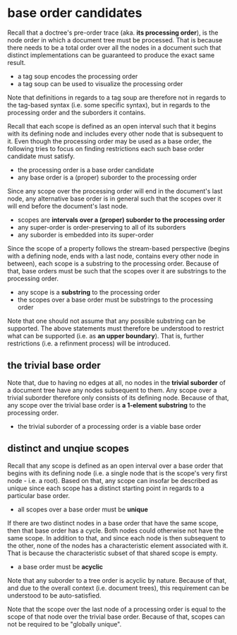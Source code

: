 
<!-- ======================================================================= -->
# base order candidates

Recall that a doctree's pre-order trace (aka. **its processing order**), is
the node order in which a document tree must be processed. That is because
there needs to be a total order over all the nodes in a document such that
distinct implementations can be guaranteed to produce the exact same result.

* a tag soup encodes the processing order
* a tag soup can be used to visualize the processing order

Note that definitions in regards to a tag soup are therefore not in regards
to the tag-based syntax (i.e. some specific syntax), but in regards to the
processing order and the suborders it contains.

Recall that each scope is defined as an open interval such that it begins with
its defining node and includes every other node that is subsequent to it. Even
though the processing order may be used as a base order, the following tries
to focus on finding restrictions each such base order candidate must satisfy.

* the processing order is a base order candidate
* any base order is a (proper) suborder to the processing order

Since any scope over the processing order will end in the document's last node,
any alternative base order is in general such that the scopes over it will end
before the document's last node.

* scopes are **intervals over a (proper) suborder to the processing order**
* any super-order is order-preserving to all of its suborders
* any suborder is embedded into its super-order

Since the scope of a property follows the stream-based perspective (begins with
a defining node, ends with a last node, contains every other node in between),
each scope is a substring to the processing order. Because of that, base orders
must be such that the scopes over it are substrings to the processing order.

* any scope is a **substring** to the processing order
* the scopes over a base order must be substrings to the processing order

Note that one should not assume that any possible substring can be supported.
The above statements must therefore be understood to restrict what can be
supported (i.e. as **an upper boundary**). That is, further restrictions (i.e.
a refinment process) will be introduced.

<!-- ======================================================================= -->
## the trivial base order

Note that, due to having no edges at all, no nodes in the **trivial suborder**
of a document tree have any nodes subsequent to them. Any scope over a trivial
suborder therefore only consists of its defining node. Because of that, any
scope over the trivial base order is **a 1-element substring** to the
processing order.

* the trivial suborder of a processing order is a viable base order

<!-- ======================================================================= -->
## distinct and unqiue scopes

Recall that any scope is defined as an open interval over a base order that
begins with its defining node (i.e. a single node that is the scope's very
first node - i.e. a root). Based on that, any scope can insofar be described
as unique since each scope has a distinct starting point in regards to a
particular base order.

* all scopes over a base order must be **unique**

If there are two distinct nodes in a base order that have the same scope, then
that base order has a cycle. Both nodes could otherwise not have the same scope.
In addition to that, and since each node is then subsequent to the other, none
of the nodes has a characteristic element associated with it. That is because
the characteristic subset of that shared scope is empty.

* a base order must be **acyclic**

Note that any suborder to a tree order is acyclic by nature. Because of that,
and due to the overall context (i.e. document trees), this requirement can be
understood to be auto-satisfied.

Note that the scope over the last node of a processing order is equal to the
scope of that node over the trivial base order. Because of that, scopes can
not be required to be "globally unique".
